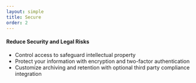 ```yaml
---
layout: simple
title: Secure
order: 2
---
```


#### Reduce Security and Legal Risks
* Control access to safeguard intellectual property
* Protect your information with encryption and two-factor authentication
* Customize archiving and retention with optional third party compliance integration
